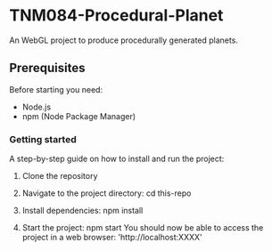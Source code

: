 # TNM084-Procedural-Planet

An WebGL project to produce procedurally generated planets.

## Prerequisites

Before starting you need:

- Node.js
- npm (Node Package Manager)

### Getting started

A step-by-step guide on how to install and run the project:

1. Clone the repository

2. Navigate to the project directory: cd this-repo

3. Install dependencies: npm install

4. Start the project: npm start
   You should now be able to access the project in a web browser: 'http://localhost:XXXX'
